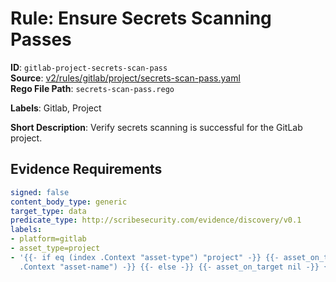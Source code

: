 # Rule: Ensure Secrets Scanning Passes

**ID**: `gitlab-project-secrets-scan-pass`  
**Source**: [v2/rules/gitlab/project/secrets-scan-pass.yaml](scribe-public/sample-policies.git/v2/rules/gitlab/project/secrets-scan-pass.yaml)  
**Rego File Path**: `secrets-scan-pass.rego`  

**Labels**: Gitlab, Project

**Short Description**: Verify secrets scanning is successful for the GitLab project.

## Evidence Requirements

```yaml
signed: false
content_body_type: generic
target_type: data
predicate_type: http://scribesecurity.com/evidence/discovery/v0.1
labels:
- platform=gitlab
- asset_type=project
- '{{- if eq (index .Context "asset-type") "project" -}} {{- asset_on_target (index
  .Context "asset-name") -}} {{- else -}} {{- asset_on_target nil -}} {{- end -}}'
```
